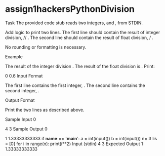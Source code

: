 # assign1hackersPythonDivision
Task
The provided code stub reads two integers,  and , from STDIN.

Add logic to print two lines. The first line should contain the result of integer division,  // . The second line should contain the result of float division,  / .

No rounding or formatting is necessary.

Example


The result of the integer division .
The result of the float division is .
Print:

0
0.6
Input Format

The first line contains the first integer, .
The second line contains the second integer, .

Output Format

Print the two lines as described above.

Sample Input 0

4
3
Sample Output 0

1
1.33333333333
if __name__ == '__main__':
    a = int(input())
    b = int(input())
    n= 3
lis = [0]
for i in range(n):
  print(i**2)
  Input (stdin)
4
3
Expected Output
1
1.33333333333
